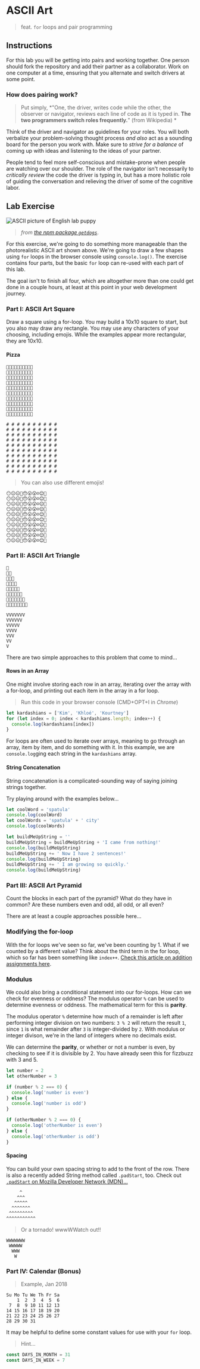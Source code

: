 # ASCII Art

> feat. `for` loops and pair programming

## Instructions

For this lab you will be getting into pairs and working together. One person should fork the repository and add their partner as a collaborator. Work on one computer at a time, ensuring that you alternate and switch drivers at some point.

### How does pairing work?

> Put simply, *"One, the driver, writes code while the other, the observer or navigator, reviews each line of code as it is typed in. **The two programmers switch roles frequently.**" (from Wikipedia) *

Think of the driver and navigator as guidelines for your roles. You will both verbalize your problem-solving thought process *and also* act as a sounding board for the person you work with. Make sure to *strive for a balance* of coming up with ideas and listening to the ideas of your partner.

People tend to feel more self-conscious and mistake-prone when people are watching over our shoulder. The role of the navigator isn't necessarily to *critically review* the code the driver is typing in, but has a more holistic role of guiding the conversation and relieving the driver of some of the cognitive labor.

## Lab Exercise

![ASCII picture of English lab puppy](https://i.imgur.com/noXrPGv.png)

> *from [the npm package `getdogs`](https://www.npmjs.com/package/getdogs)*.

For this exercise, we're going to do something more manageable than the photorealistic ASCII art shown above. We're going to draw a few shapes using `for` loops in the browser console using `console.log()`. The exercise contains four parts, but the basic `for` loop can re-used with each part of this lab.

The goal isn't to finish all four, which are altogether more than one could get done in a couple hours, at least at this point in your web development journey.

### Part I: ASCII Art Square

Draw a square using a for-loop. You may build a 10x10 square to start, but you also may draw any rectangle. You may use any characters of your choosing, including emojis. While the examples appear more rectangular, they are 10x10.

#### Pizza

```
🍕🍕🍕🍕🍕🍕🍕🍕🍕🍕
🍕🍕🍕🍕🍕🍕🍕🍕🍕🍕
🍕🍕🍕🍕🍕🍕🍕🍕🍕🍕
🍕🍕🍕🍕🍕🍕🍕🍕🍕🍕
🍕🍕🍕🍕🍕🍕🍕🍕🍕🍕
🍕🍕🍕🍕🍕🍕🍕🍕🍕🍕
🍕🍕🍕🍕🍕🍕🍕🍕🍕🍕
🍕🍕🍕🍕🍕🍕🍕🍕🍕🍕
🍕🍕🍕🍕🍕🍕🍕🍕🍕🍕
🍕🍕🍕🍕🍕🍕🍕🍕🍕🍕
```

```
# # # # # # # # # #
# # # # # # # # # #
# # # # # # # # # #
# # # # # # # # # #
# # # # # # # # # #
# # # # # # # # # #
# # # # # # # # # #
# # # # # # # # # #
# # # # # # # # # #
# # # # # # # # # #
```

> You can also use different emojis!

```
😶😐😑😬😯😮😲☺️😊🙂
😶😐😑😬😯😮😲☺️😊🙂
😶😐😑😬😯😮😲☺️😊🙂
😶😐😑😬😯😮😲☺️😊🙂
😶😐😑😬😯😮😲☺️😊🙂
😶😐😑😬😯😮😲☺️😊🙂
😶😐😑😬😯😮😲☺️😊🙂
😶😐😑😬😯😮😲☺️😊🙂
😶😐😑😬😯😮😲☺️😊🙂
😶😐😑😬😯😮😲☺️😊🙂
```

### Part II: ASCII Art Triangle
```
🔼
🔼🔼
🔼🔼🔼
🔼🔼🔼🔼
🔼🔼🔼🔼🔼
🔼🔼🔼🔼🔼🔼
🔼🔼🔼🔼🔼🔼🔼
🔼🔼🔼🔼🔼🔼🔼🔼
```

```
VVVVVVV
VVVVVV
VVVVV
VVVV
VVV
VV
V
```

There are two simple approaches to this problem that come to mind... 

#### Rows in an Array
One might involve storing each row in an array, iterating over the array with a for-loop, and printing out each item in the array in a for loop.

> Run this code in your browser console (CMD+OPT+I in *Chrome*)

```js
let kardashians = ['Kim', 'Khloé', 'Kourtney']
for (let index = 0; index < kardashians.length; index++) {
  console.log(kardashians[index])
}
```

For loops are often used to iterate over arrays, meaning to go through an array, item by item, and do something with it. In this example, we are `console.log`ging each string in the `kardashians` array.

#### String Concatenation

String concatenation is a complicated-sounding way of saying joining strings together.

Try playing around with the examples below...
```js
let coolWord = 'spatula'
console.log(coolWord)
let coolWords = 'spatula' + ' city'
console.log(coolWords)

let buildMeUpString = ''
buildMeUpString = buildMeUpString + 'I came from nothing!'
console.log(buildMeUpString)
buildMeUpString += ' Now I have 2 sentences!'
console.log(buildMeUpString)
buildMeUpString += ' I am growing so quickly.'
console.log(buildMeUpString)
```

### Part III: ASCII Art Pyramid

Count the blocks in each part of the pyramid? What do they have in common? Are these numbers even and odd, all odd, or all even?

There are at least a couple approaches possible here...

### Modifying the for-loop

With the for loops we've seen so far, we've been counting by 1. What if we counted by a different value? Think about the third term in the for loop, which so far has been something like `index++`. [Check this article on addition assignments here](https://developer.mozilla.org/en-US/docs/Web/JavaScript/Reference/Operators/Assignment_Operators#Addition_assignment).

### Modulus

We could also bring a conditional statement into our for-loops. How can we check for evenness or oddness? The modulus operator `%` can be used to determine evenness or oddness. The mathematical term for this is **parity**.

The modulus operator `%` determine how much of a remainder is left after performing integer division on two numbers: `3 % 2` will return the result `1`, since `1` is what remainder after `3` is integer-divided by `2`. With modulus or integer divison, we're in the land of integers where no decimals exist.

We can determine the **parity**, or whether or not a number is even, by checking to see if it is divisible by 2. You have already seen this for fizzbuzz with 3 and 5.

```js
let number = 2
let otherNumber = 3

if (number % 2 === 0) {
  console.log('number is even')
} else {
  console.log('number is odd')
}

if (otherNumber % 2 === 0) {
  console.log('otherNumber is even')
} else {
  console.log('otherNumber is odd')
}
```

#### Spacing

You can build your own spacing string to add to the front of the row. There is also a recently added String method called `.padStart`, too. Check out [`.padStart` on Mozilla Developer Network (MDN)...](https://developer.mozilla.org/en-US/docs/Web/JavaScript/Reference/Global_Objects/String/padStart)

```
     ^
    ^^^
   ^^^^^
  ^^^^^^^
 ^^^^^^^^^
^^^^^^^^^^^
```

> Or a tornado! wwwWWatch out!!

```
WWWWWWW
 WWWWW
  WWW
   W
```


### Part IV: Calendar (Bonus)


> Example, Jan 2018

```
Su Mo Tu We Th Fr Sa 
    1  2  3  4  5  6 
 7  8  9 10 11 12 13 
14 15 16 17 18 19 20 
21 22 23 24 25 26 27 
28 29 30 31
```

It may be helpful to define some constant values for use with your `for` loop.

> Hint...

```js
const DAYS_IN_MONTH = 31
const DAYS_IN_WEEK = 7
```
